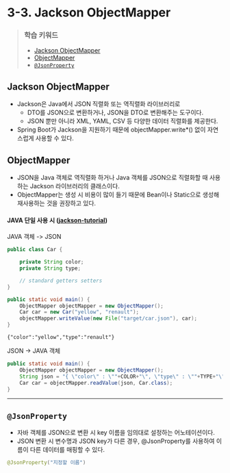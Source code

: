# 3-3. Jackson ObjectMapper

> ### 학습 키워드
>
> * [Jackson ObjectMapper ](3-3.-jackson-objectmapper.md#jackson-objectmapper)
> * [ObjectMapper](3-3.-jackson-objectmapper.md#objectmapper)
> * [`@JsonProperty`](3-3.-jackson-objectmapper.md#jsonproperty)

## Jackson ObjectMapper&#x20;

* Jackson은 Java에서 JSON 직렬화 또는 역직렬화 라이브러리로
  * DTO를 JSON으로 변환하거나, JSON을 DTO로 변환해주는 도구이다.
  * JSON 뿐만 아니라 XML, YAML, CSV 등 다양한 데이터 직렬화를 제공한다.
* Spring Boot가 Jackson을 지원하기 때문에 objectMapper.write\*() 없이 자연스럽게 사용할 수 있다.

## ObjectMapper

* JSON을 Java 객체로 역직렬화 하거나 Java 객체를 JSON으로 직렬화할 때 사용하는 Jackson 라이브러리의 클래스이다.
* ObjectMapper는 생성 시 비용이 많이 들기 때문에 Bean이나 Static으로 생성해 재사용하는 것을 권장하고 있다.

#### JAVA 단일 사용 시 ([jackson-tutorial](https://www.baeldung.com/jackson-object-mapper-tutorial))

JAVA 객체 -> JSON

```java
public class Car {

    private String color;
    private String type;

    // standard getters setters
}

public static void main() {
    ObjectMapper objectMapper = new ObjectMapper();
    Car car = new Car("yellow", "renault");
    objectMapper.writeValue(new File("target/car.json"), car);
}
```

```
{"color":"yellow","type":"renault"}
```

JSON -> JAVA 객체

```java
public static void main() {
    ObjectMapper objectMapper = new ObjectMapper();
    String json = "{ \"color\" : \""+COLOR+"\", \"type\" : \""+TYPE+"\" }";
    Car car = objectMapper.readValue(json, Car.class);
}
```

***

## `@JsonProperty`

* 자바 객체를 JSON으로 변환 시 key 이름을 임의대로 설정하는 어노테이션이다.
* JSON 변환 시 변수명과 JSON key가 다른 경우, @JsonProperty를 사용하여 이름이 다른 데이터를 매핑할 수 있다.

```java
@JsonProperty("지정할 이름")
```
